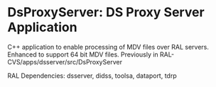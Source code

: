 # DsProxyServer: DS Proxy Server Application

C++ application to enable processing of MDV files over RAL servers.
Enhanced to support 64 bit MDV files.
Previously in RAL-CVS/apps/dsserver/src/DsProxyServer

RAL Dependencies: dsserver, didss, toolsa, dataport, tdrp
